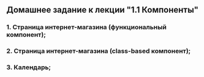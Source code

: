 ## Домашнее задание к лекции "1.1 Компоненты"
### 1. Страница интернет-магазина (функциональный компонент);
### 2. Страница интернет-магазина (class-based компонент);
### 3. Календарь;